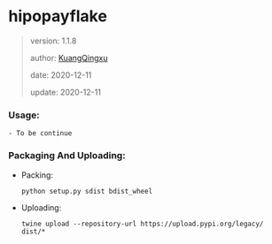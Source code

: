# hipopayflake

>
> version: 1.1.8
>
> author: [KuangQingxu](mailto:asahikuang@gmail?subject=[hipopayflake])
>
> date: 2020-12-11
>
> update: 2020-12-11

### Usage:

    - To be continue

### Packaging And Uploading:

- Packing:

    ```
    python setup.py sdist bdist_wheel
    ```

- Uploading:

    ```
    twine upload --repository-url https://upload.pypi.org/legacy/ dist/*
    ```
